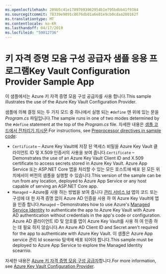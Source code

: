```yaml
---
ms.openlocfilehash: 209b5c41e17897693962954b1e795bdbb41f9384
ms.sourcegitcommit: 78339e9891c8676db01a6e81e9cb0cdaa280162f
ms.translationtype: MT
ms.contentlocale: ko-KR
ms.lasthandoff: 04/17/2019
ms.locfileid: "59012736"
---
```

# <a name="key-vault-configuration-provider-sample-app"></a><span data-ttu-id="a6051-101">키 자격 증명 모음 구성 공급자 샘플 응용 프로그램</span><span class="sxs-lookup"><span data-stu-id="a6051-101">Key Vault Configuration Provider Sample App</span></span>

<span data-ttu-id="a6051-102">이 샘플에서는 Azure 키 자격 증명 모음 구성 공급자를 사용 합니다.</span><span class="sxs-lookup"><span data-stu-id="a6051-102">This sample illustrates the use of the Azure Key Vault Configuration Provider.</span></span>

<span data-ttu-id="a6051-103">샘플에 의해 결정 되는 두 가지 모드 중 하나에서 실행 되는 `#define` 맨 위에 있는 문을 *Program.cs* 파일입니다.</span><span class="sxs-lookup"><span data-stu-id="a6051-103">The sample runs in one of two modes determined by the `#define` statement at the top of the *Program.cs* file.</span></span> <span data-ttu-id="a6051-104">자세한 내용은 [샘플 코드에서 전처리기 지시문](https://docs.microsoft.com/aspnet/core#preprocessor-directives-in-sample-code):</span><span class="sxs-lookup"><span data-stu-id="a6051-104">For instructions, see [Preprocessor directives in sample code](https://docs.microsoft.com/aspnet/core#preprocessor-directives-in-sample-code):</span></span>

* <span data-ttu-id="a6051-105">`Certificate` &ndash; Azure Key Vault에 저장 된 액세스 비밀을 Azure Key Vault 클라이언트 ID 및 X.509 인증서의 사용을 보여 줍니다.</span><span class="sxs-lookup"><span data-stu-id="a6051-105">`Certificate` &ndash; Demonstrates the use of an Azure Key Vault Client ID and X.509 certificate to access secrets stored in Azure Key Vault.</span></span> <span data-ttu-id="a6051-106">Azure App Service 또는 ASP.NET Core 앱을 처리할 수 있는 모든 호스트에 배포 된 모든 위치에서이 버전의 샘플을 실행할 수 있습니다.</span><span class="sxs-lookup"><span data-stu-id="a6051-106">This version of the sample can be run from any location, deployed to Azure App Service or any host capable of serving an ASP.NET Core app.</span></span>
* <span data-ttu-id="a6051-107">`Managed` &ndash; Azure를 사용 하는 방법을 보여 줍니다 [관리 서비스 Id](https://docs.microsoft.com/azure/active-directory/managed-identities-azure-resources/overview) 앱의 코드 또는 구성에 대 한 자격 증명 없이 Azure AD 인증을 사용 하 여 Azure Key Vault에 앱을 인증 합니다.</span><span class="sxs-lookup"><span data-stu-id="a6051-107">`Managed` &ndash; Demonstrates how to use Azure's [Managed Service Identity](https://docs.microsoft.com/azure/active-directory/managed-identities-azure-resources/overview) to authenticate the app to Azure Key Vault with Azure AD authentication without credentials in the app's code or configuration.</span></span> <span data-ttu-id="a6051-108">Azure AD 클라이언트 ID 및 암호를 앱이 Azure Key Vault를 사용 하 여 인증 하는 데 필요 하지 않습니다.</span><span class="sxs-lookup"><span data-stu-id="a6051-108">An Azure AD Client ID and Secret aren't required for the app to authenticate with Azure Key Vault.</span></span> <span data-ttu-id="a6051-109">이 샘플은 Azure App service 관리 Id scearnio 탐색에 배포 되어야 합니다.</span><span class="sxs-lookup"><span data-stu-id="a6051-109">This sample must be deployed to Azure App Service to explore the Managed Identity scearnio.</span></span>

<span data-ttu-id="a6051-110">자세한 내용은 [Azure 키 자격 증명 모음 구성 공급자](https://docs.microsoft.com/aspnet/core/security/key-vault-configuration)합니다.</span><span class="sxs-lookup"><span data-stu-id="a6051-110">For more information, see [Azure Key Vault Configuration Provider](https://docs.microsoft.com/aspnet/core/security/key-vault-configuration).</span></span>
